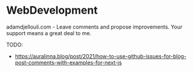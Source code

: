 # WebDevelopment
adamdjellouli.com - Leave comments and propose improvements. Your support means a great deal to me.


TODO:

* https://auralinna.blog/post/2021/how-to-use-github-issues-for-blog-post-comments-with-examples-for-next-js
